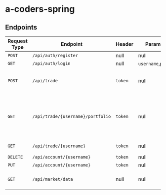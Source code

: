 # a-coders-spring

## Endpoints

| Request Type | Endpoint | Header | Parameters | Request Body | Response | Description |
| --- | --- | --- | --- | --- | --- | --- |
| `POST` | `/api/auth/register` | null | null | `username`,`password`,`email` | `token` | Registers user |
| `GET` | `/api/auth/login` | null | `username`,`password` | null | `token` | Logins user |
| `POST` | `/api/trade` | `token` | null | `type`,`ticker`,`quantity`,`price`,`instrument` | null | type:`BUY`,`SELL`; instrument:`stock`,`bond`,`future`,`cash`,`swap`; quantity:`integer`;</br> price:`double`; |
| `GET` | `/api/trade/{username}/portfolio` | `token` | null | null | JSON formatted portfolio of user, grouped by instrument  | details of asset includes: `ticker`,`quantity`,`totalCost`,`instrument` |
| `GET` | `/api/trade/{username}` | `token` | null | null | List of Trades |
| `DELETE` | `/api/account/{username}` | `token` | null | null | null | Deactivates user |
| `PUT` | `/api/account/{username}` | `token` | null | `username`,`password`,`email` | `token` | Updates user |
| `GET` | `/api/market/data` | null | null | null | list of market data | details include: `ticker`; `quotePrice`; `volume`; `open`;`previousClose`;`peRatio` |

